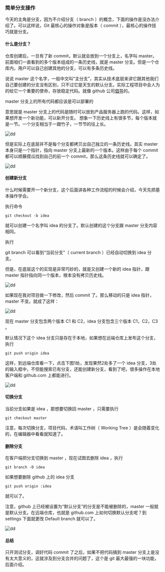 ### 简单分支操作

今天的主角是分支，因为不介绍分支（ branch ）的概念，下面的操作是没办法介绍了。可以这样说，Git 最核心的操作对象是版本（ commit ），最核心的操作技巧就是分支。

#### 什么是分支？

仓库创建后，一旦有了新 commit，默认就会放到一个分支上，名字叫 master。前面咱们一直看到的多个版本组成的一条历史线，就是 master 分支。但是一个仓库内，用户可以自己创建其他的分支，可以有多条历史线。

说说 master 这个名字，一般中文叫“主分支”，其实从技术底层来讲它跟其他我们自己要创建的分支没有区别，只不过它是天生的默认分支。实际工程项目中会人为的给它一个重要的使命，存放稳定代码。就像 github 公司[倡导](http://scottchacon.com/2011/08/31/github-flow.html)的。

master 分支上的所有代码都应该是可以部署的

意思就是 master 分支上的代码是随时可以放到产品服务器上跑的代码。这样，如果想开发一个新功能，可以新开分支。 想象一下历史线上有很多节，每个版本就是一节。一个分支相当于一跟竹子，一节节的往上长。

![dd](http://o86bpj665.bkt.clouddn.com/gitbeijing/bamboo.jpeg)

但是实际上在底层并不是每个分支都拷贝出自己独立的一条历史线。其实 master 本身只是一个指针，指向 master 分支上最新的一个版本。这样由于每个 commit 都可以顺藤摸瓜找到自己的前一个 commit，那么这条历史线就可以确定了。

![dd](http://o86bpj665.bkt.clouddn.com/gitbeijing/master_branch.png)

#### 创建新分支

什么时候需要开一个新分支，这个后面讲各种工作流程的时候会介绍，今天先把基本操作学会。

执行命令

```
git checkout -b idea

```
就可以创建一个名字叫 idea 的分支了。默认创建的这个分支跟 master 分支内容相同。

执行

git branch
可以看到“当前分支”（ current branch ）已经自动切换到 idea 分支。

但是，在底层这个的实现是非常巧妙的，就是又创建一个新的 idea 指针，跟 master 指针指向同一个版本，根本没有拷贝历史线。

![dd](http://o86bpj665.bkt.clouddn.com/gitbeijing/new_branch.png)

如果现在我对项目做一下修改，然后 commit 了。那么移动的只是 idea 指针，master 不变。就成了这样：

![dd](http://o86bpj665.bkt.clouddn.com/gitbeijing/new_branch_commit.png)

现在 master 分支包含两个版本 C1 和 C2，idea 分支包含三个版本 C1，C2，C3 。

默认情况下这个 idea 分支只是存在于本地，如果想在远端仓库上发布这个分支，执行

```
git push origin idea

```
这样，到远端仓库看一下，点击下图1处，发现果然2处多了一个 idea 分支，3处的输入框中，不但能搜索已有分支，还能创建新分支，看到了吧，很多操作在本地客户端和 github.com 上都能进行。

![dd](http://o86bpj665.bkt.clouddn.com/gitbeijing/github_idea_branch.png)

#### 切换分支

当前分支如果是 idea ，那想要切换回 master ，只需要执行

```
git checkout master

```
注意，每次切换分支，项目代码，术语叫工作树（ Working Tree ）是会随着变化的，在编辑器中看看就知道了。

#### 删除分支

在客户端把分支切换到 master ，现在试图去删除 idea ，执行

```
git branch -D idea

```
如果想要删除 github 上的 idea 分支

```
git push origin :idea

```
就可以了。

注意，github 上已经被设置为“默认分支”的分支是不能被删除的，master 一般就是默认分支。在远端仓库，也就是 github.com 上如何切换默认分支呢？到 settings 下面就更改 Default branch 就可以了。

![dd](http://o86bpj665.bkt.clouddn.com/gitbeijing/default_branch.png)

#### 总结

只开测试分支，调好代码 commit 了之后，如果不把代码搞到 master 分支上是没有太大意义的，这就涉及到分支合并的问题了，这个是 git 最大最强的一块功能，后面介绍。
